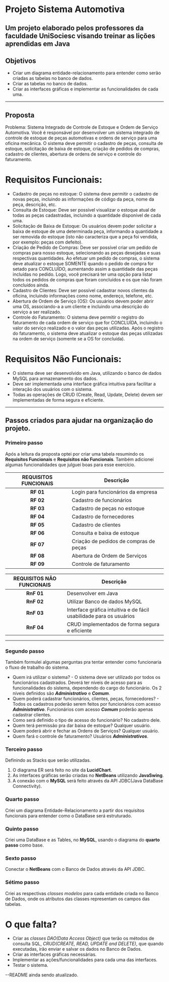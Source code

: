 # Projeto Sistema Automotiva

## Um projeto elaborado pelos professores da faculdade UniSociesc visando treinar as lições aprendidas em Java

## Objetivos
* Criar um diagrama entidade-relacionamento para entender como serão criadas as tabelas no banco de dados.
* Criar as tabelas no banco de dados.
* Criar as interfaces gráficas e implementar as funcionalidades de cada uma.
---

## Proposta
Problema: Sistema Integrado de Controle de Estoque e Ordem de Serviço Automotiva. Você é responsável por desenvolver um sistema integrado de controle de estoque de peças automotivas e ordens de serviço para uma oficina mecânica. O sistema deve permitir o cadastro de peças, consulta de estoque, solicitação de baixa de estoque, criação de pedidos de compras, cadastro de clientes, abertura de ordens de serviço e controle do faturamento.

# Requisitos Funcionais:
* Cadastro de peças no estoque: O sistema deve permitir o cadastro de novas peças, incluindo as informações de código da peça, nome da peça, descrição, etc.
* Consulta de Estoque: Deve ser possível visualizar o estoque atual de todas as peças cadastradas, incluindo a quantidade disponível de cada uma.
* Solicitação de Baixa de Estoque: Os usuários devem poder solicitar a baixa de estoque de uma determinada peça, informando a quantidade a ser removida do estoque (isto não caracteriza que a peça foi vendida, por exemplo: peças com defeito).
* Criação de Pedido de Compras: Deve ser possível criar um pedido de compras para nosso estoque, selecionando as peças desejadas e suas respectivas quantidades. Ao efetuar um pedido de compras, o sistema deve atualizar o estoque SOMENTE quando o pedido de compra for setado para CONCLUÍDO, aumentando assim a quantidade das peças incluídas no pedido. Logo, você precisará ter uma opção para listar todos os pedidos de compras que foram concluídos e os que não foram concluídos ainda.
* Cadastro de Clientes: Deve ser possível cadastrar novos clientes da oficina, incluindo informações como nome, endereço, telefone, etc.
* Abertura de Ordem de Serviço (OS): Os usuários devem poder abrir uma OS, associando-a a um cliente e incluindo uma descrição do serviço a ser realizado.
* Controle do Faturamento: O sistema deve permitir o registro do faturamento de cada ordem de serviço que for CONCLUÍDA, incluindo o valor do serviço realizado e o valor das peças utilizadas. Após o registro do faturamento, o sistema deve atualizar o estoque das peças utilizadas na ordem de serviço (somente se a OS for concluída).

# Requisitos Não Funcionais:
* O sistema deve ser desenvolvido em Java, utilizando o banco de dados MySQL para armazenamento dos dados.
* Deve ser implementada uma interface gráfica intuitiva para facilitar a interação dos usuários com o sistema.
* Todas as operações de CRUD (Create, Read, Update, Delete) devem ser implementadas de forma segura e eficiente.
---

## Passos criados para ajudar na organização do projeto.

### Primeiro passo
Após a leitura da proposta optei por criar uma tabela resumindo os **Requisitos Funcionais** e **Requisitos não Funcionais**. Também adicionei algumas funcionalidades que julguei boas para esse exercício.

| **REQUISITOS FUNCIONAIS**  | **Descrição**           |
|:---:|---|
|  **RF 01**  | Login para funcionários da empresa |
|  **RF 02**  | Cadastro de funcionários |
|  **RF 03**  | Cadastro de peças no estoque |
|  **RF 04**  | Cadastro de fornecedores |
|  **RF 05**  | Cadastro de clientes |
|  **RF 06**  | Consulta e baixa de estoque |
|  **RF 07**  | Criação de pedidos de compras de peças |
|  **RF 08**  | Abertura de Ordem de Serviços |
|  **RF 09**  | Controle de faturamento |

| **REQUISITOS NÃO FUNCIONAIS**  | **Descrição**       |
|:---:|---|
| **RnF 01** | Desenvolver em Java |
| **RnF 02** | Utilizar Banco de dados MySQL |
| **RnF 03** | Interface gráfica intuitiva e de fácil usabilidade para os usuários |
| **RnF 04** | CRUD implementados de forma segura e eficiente |
---

### Segundo passo

Também formulei algumas perguntas pra tentar entender como funcionaria o fluxo de trabalho do sistema.

* Quem irá utilizar o sistema?  - O sistema deve ser utilizado por todos os funcionários cadastrados. Deverá ter níveis de acesso para as funcionalidades do sistema, dependendo do cargo do funcionário. Os 2 níveis definidos são ***Administrativo*** e ***Comum***.
* Quem poderá cadastrar funcionários, clientes, peças, fornecedores? - Todos os cadastros poderão serem feitos por funcionários com acesso ***Administrativo***. Funcionários com acesso ***Comum*** poderão apenas cadastrar clientes.
* Como será definido o tipo de acesso do funcionário? No cadastro dele.
* Quem terá permissão pra dar baixa de estoque? Qualquer usuário.
* Quem poderá abrir e fechar as Ordens de Serviços? Qualquer usuário.
* Quem fará o controle de faturamento? Usuários ***Administrativos***.

### Terceiro passo

Definindo as Stacks que serão utilizadas.
1. O diagrama ER será feito no site da **LucidChart**.
2. As interfaces gráficas serão criadas no **NetBeans** utilizando **JavaSwing**.
3. A conexão com o **MySQL** será feito através da API JDBC(Java DataBase Connectivity).

### Quarto passo

Criei um diagrama Entidade-Relacionamento a partir dos requisitos funcionais para entender como o DataBase será estruturado.

### Quinto passo

Criei uma DataBase e as Tables, no **MySQL**, usando o diagrama do **quarto passo** como base.

### Sexto passo

Conectar o **NetBeans** com o Banco de Dados através da API JDBC.

### Sétimo passo

Criei as respectivas *classes modelos* para cada entidade criada no Banco de Dados, onde os atributos das classes representam os campos das tabelas.

# O que falta?

- Criar as *classes DAO(Data Access Object)* que terão os métodos de consulta SQL, *CRUD(CREATE, READ, UPDATE and DELETE)*, que quando executadas, irão enviar e salvar os dados no Banco de Dados.
- Criar as interfaces gráficas necessárias.
- Implementar as ações/funcionalidades para cada uma das interfaces.
- Testar o sistema.

--README ainda sendo atualizado.